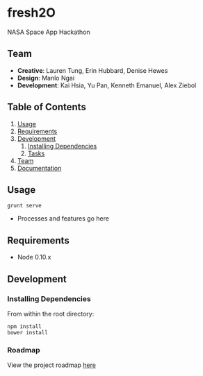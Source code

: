 # fresh2O

NASA Space App Hackathon

## Team

  - __Creative__: Lauren Tung, Erin Hubbard, Denise Hewes
  - __Design__: Manlo Ngai
  - __Development__: Kai Hsia, Yu Pan, Kenneth Emanuel, Alex Ziebol

## Table of Contents

1. [Usage](#Usage)
1. [Requirements](#requirements)
1. [Development](#development)
    1. [Installing Dependencies](#installing-dependencies)
    1. [Tasks](#roadmap)
1. [Team](#team)
1. [Documentation](#documentation)

## Usage

```
grunt serve
```

- Processes and features go here

## Requirements

- Node 0.10.x

## Development

### Installing Dependencies

From within the root directory:

```
npm install
bower install
```

### Roadmap

View the project roadmap [here](https://github.com/alexzkazu/fresh2O/issues)
